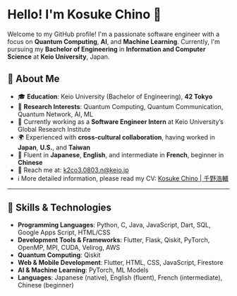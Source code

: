 # Hello! I'm **Kosuke Chino** 👋

Welcome to my GitHub profile! I'm a passionate software engineer with a focus on **Quantum Computing**, **AI**, and **Machine Learning**. Currently, I'm pursuing my **Bachelor of Engineering** in **Information and Computer Science** at **Keio University**, Japan.

## 🚀 About Me
- 🎓 **Education**: Keio University (Bachelor of Engineering), **42 Tokyo**
- 🏫 **Research Interests**: Quantum Computing, Quantum Communication, Quantum Network, AI, ML
- 🌱 Currently working as a **Software Engineer Intern** at Keio University’s Global Research Institute
- 🌍 Experienced with **cross-cultural collaboration**, having worked in **Japan**, **U.S.**, and **Taiwan**
- 💬 Fluent in **Japanese**, **English**, and intermediate in **French**, beginner in **Chinese**
- 📧 Reach me at: [k2co3.0803.n@keio.jp](mailto:k2co3.0803.n@keio.jp)
- ℹ️ More detailed information, please read my CV: [Kosuke Chino | 千野浩輔](https://drive.google.com/file/d/1ewnWVDcTUCB6WnBLc0BZluIx_6xIwQQg/view)

---

## 🌟 Skills & Technologies
- **Programming Languages**: Python, C, Java, JavaScript, Dart, SQL, Google Apps Script, HTML/CSS
- **Development Tools & Frameworks**: Flutter, Flask, Qiskit, PyTorch, OpenMP, MPI, CUDA, Velirog, AWS
- **Quantum Computing**: Qiskit
- **Web & Mobile Development**: Flutter, HTML, CSS, JavaScript, Firestore
- **AI & Machine Learning**: PyTorch, ML Models
- **Languages**: Japanese (native), English (fluent), French (intermediate), Chinese (beginner)
